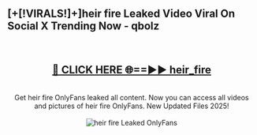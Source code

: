 <h2>[+[!VIRALS!]+]heir fire Leaked Video Viral On Social X Trending Now - qbolz</h2>
<br>
<div align="center">
<h2><a href="https://libra.edu.pl?heir_fire" rel="nofollow">🔴 CLICK HERE 🌐==►► heir_fire</a></h2>
<br>
Get heir fire OnlyFans leaked all content. Now you can access all videos and pictures of heir fire OnlyFans. New Updated Files 2025!
<br>
<br>
<a href="https://libra.edu.pl?heir_fire" rel="nofollow" data-target="animated-image.originalLink"><img src="https://i.ibb.co.com/WyWwxjT/player-gif2.gif" alt="heir fire Leaked OnlyFans" style="max-width: 100%; display: inline-block;" data-target="animated-image.originalImage"></a>
</div>
<br>
